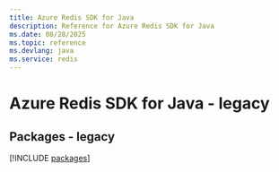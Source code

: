 ```yaml
---
title: Azure Redis SDK for Java
description: Reference for Azure Redis SDK for Java
ms.date: 08/28/2025
ms.topic: reference
ms.devlang: java
ms.service: redis
---
```

# Azure Redis SDK for Java - legacy
## Packages - legacy
[!INCLUDE [packages](redis-index.md)]
